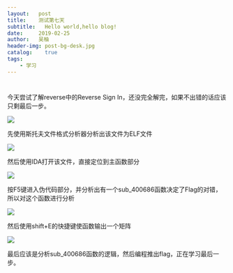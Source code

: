 ```yaml
---
layout:   post
title:    测试第七天
subtitle:   Hello world,hello blog!
date:     2019-02-25
author:   吴柚
header-img: post-bg-desk.jpg
catalog:    true
tags:
    - 学习
---
```

#
今天尝试了解reverse中的Reverse Sign In，还没完全解完，如果不出错的话应该只剩最后一步。

![](https://i.loli.net/2019/02/25/5c74093d8ed08.png)

先使用斯托夫文件格式分析器分析出该文件为ELF文件

![](https://i.loli.net/2019/02/25/5c740a0b1dc49.png)

然后使用IDA打开该文件，直接定位到主函数部分

![](https://i.loli.net/2019/02/25/5c74094004eef.png)

按F5键进入伪代码部分，并分析出有一个sub_400686函数决定了Flag的对错，所以对这个函数进行分析

![](https://i.loli.net/2019/02/25/5c740942754cc.png)

然后使用shift+E的快捷键使函数输出一个矩阵

![](https://i.loli.net/2019/02/25/5c7409451a8ee.png)

最后应该是分析sub_400686函数的逻辑，然后编程推出flag，正在学习最后一步。
